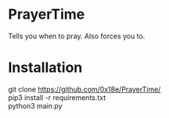# PrayerTime
Tells you when to pray. Also forces you to.



# Installation  
git clone https://github.com/0x18e/PrayerTime/  
pip3 install -r requirements.txt  
python3 main.py
